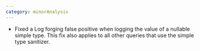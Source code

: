 ```yaml
---
category: minorAnalysis
---
```

* Fixed a Log forging false positive when logging the value of a nullable simple type. This fix also applies to all other queries that use the simple type sanitizer.
